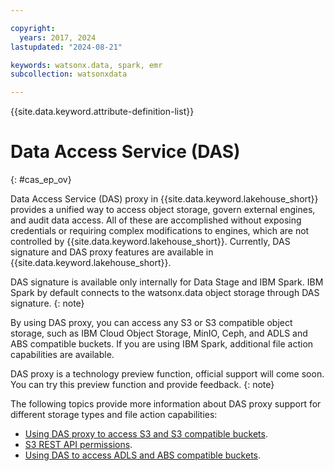 ```yaml
---

copyright:
  years: 2017, 2024
lastupdated: "2024-08-21"

keywords: watsonx.data, spark, emr
subcollection: watsonxdata

---
```


{{site.data.keyword.attribute-definition-list}}

# Data Access Service (DAS)
{: #cas_ep_ov}

Data Access Service (DAS) proxy in {{site.data.keyword.lakehouse_short}} provides a unified way to access object storage, govern external engines, and audit data access. All of these are accomplished without exposing credentials or requiring complex modifications to engines, which are not controlled by {{site.data.keyword.lakehouse_short}}.
Currently, DAS signature and DAS proxy features are available in {{site.data.keyword.lakehouse_short}}.

DAS signature is available only internally for Data Stage and IBM Spark. IBM Spark by default connects to the watsonx.data object storage through DAS signature.
{: note}

By using DAS proxy, you can access any S3 or S3 compatible object storage, such as IBM Cloud Object Storage, MinIO, Ceph, and ADLS and ABS compatible buckets. If you are using IBM Spark, additional file action capabilities are available.

DAS proxy is a technology preview function, official support will come soon. You can try this preview function and provide feedback.
{: note}

The following topics provide more information about DAS proxy support for different storage types and file action capabilities:
- [Using DAS proxy to access S3 and S3 compatible buckets](watsonxdata?topic=watsonxdata-cas_proxy).
- [S3 REST API permissions](watsonxdata?topic=watsonxdata-role_priv#s3restapi).
- [Using DAS to access ADLS and ABS compatible buckets](watsonxdata?topic=watsonxdata-cas_proxy_adls).
